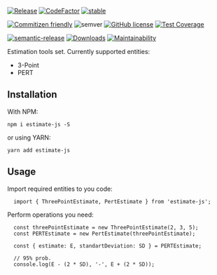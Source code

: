 [![Release](https://github.com/AndreyProgr/estimate-js/actions/workflows/release.yml/badge.svg?branch=master)](https://github.com/AndreyProgr/estimate-js/actions)
[![CodeFactor](https://www.codefactor.io/repository/github/andreyprogr/estimate-js/badge)](https://www.codefactor.io/repository/github/andreyprogr/estimate-js)
[![stable](https://badges.github.io/stability-badges/dist/stable.svg)](https://github.com/badges/stability-badges)

[![Commitizen friendly](https://img.shields.io/badge/commitizen-friendly-brightgreen.svg)](http://commitizen.github.io/cz-cli/)
![semver](https://img.shields.io/badge/semver-2.0.0-blue)
[![GitHub license](https://img.shields.io/github/license/AndreyProgr/estimate-js)](https://github.com/AndreyProgr/estimate-js/blob/master/LICENSE)
[![Test Coverage](https://api.codeclimate.com/v1/badges/93cd1ee73b4efea613b4/test_coverage)](https://codeclimate.com/github/AndreyProgr/estimate-js/test_coverage)

[![semantic-release](https://img.shields.io/badge/%20%20%F0%9F%93%A6%F0%9F%9A%80-semantic--release-e10079.svg)](https://github.com/semantic-release/semantic-release)
[![Downloads](https://img.shields.io/npm/dt/estimate-js.svg)](https://www.npmjs.com/package/estimate-js)
[![Maintainability](https://api.codeclimate.com/v1/badges/93cd1ee73b4efea613b4/maintainability)](https://codeclimate.com/github/AndreyProgr/estimate-js/maintainability)


Estimation tools set. Currently supported entities:
  - 3-Point
  - PERT

## Installation

With NPM:
```
npm i estimate-js -S
```
or using YARN:
```
yarn add estimate-js
```

## Usage

Import required entities to you code:

```
  import { ThreePointEstimate, PertEstimate } from 'estimate-js';
```

Perform operations you need:

```
  const threePointEstimate = new ThreePointEstimate(2, 3, 5);
  const PERTEstimate = new PertEstimate(threePointEstimate);

  const { estimate: E, standartDeviation: SD } = PERTEstimate;

  // 95% prob.
  console.log(E - (2 * SD), '-', E + (2 * SD));
```
